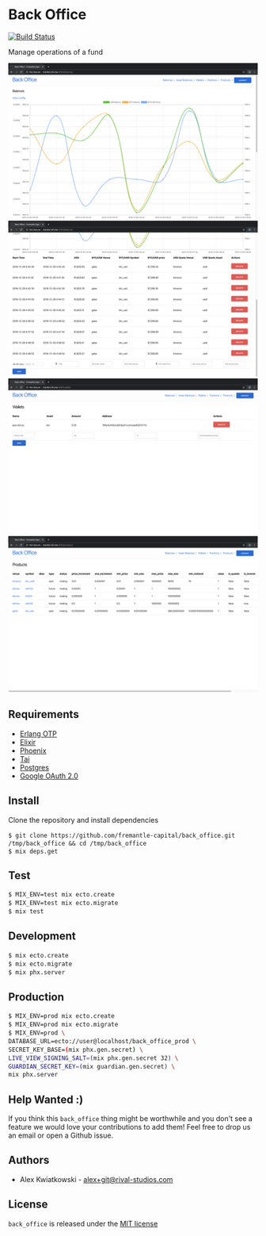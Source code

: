 # Back Office
[![Build Status](https://github.com/fremantle-capital/back_office/workflows/CI/badge.svg)](https://github.com/fremantle-capital/back_office/actions?query=workflow%3ACI)

Manage operations of a fund

![balances-chart](./docs/balances-chart.png)
![balances-form](./docs/balances-form.png)
![wallets](./docs/wallets.png)
![products](./docs/products.png)

## Requirements

- [Erlang OTP](https://www.erlang.org/)
- [Elixir](https://elixir-lang.org/)
- [Phoenix](https://www.phoenixframework.org/)
- [Tai](https://github.com/fremantle-capital/tai)
- [Postgres](https://www.postgresql.org/)
- [Google OAuth 2.0](https://developers.google.com/identity/protocols/OAuth2)

## Install

Clone the repository and install dependencies

```
$ git clone https://github.com/fremantle-capital/back_office.git /tmp/back_office && cd /tmp/back_office
$ mix deps.get
```

## Test

```bash
$ MIX_ENV=test mix ecto.create
$ MIX_ENV=test mix ecto.migrate
$ mix test
```

## Development

```bash
$ mix ecto.create
$ mix ecto.migrate
$ mix phx.server
```

## Production

```bash
$ MIX_ENV=prod mix ecto.create
$ MIX_ENV=prod mix ecto.migrate
$ MIX_ENV=prod \
DATABASE_URL=ecto://user@localhost/back_office_prod \
SECRET_KEY_BASE=(mix phx.gen.secret) \
LIVE_VIEW_SIGNING_SALT=(mix phx.gen.secret 32) \
GUARDIAN_SECRET_KEY=(mix guardian.gen.secret) \
mix phx.server
```

## Help Wanted :)

If you think this `back_office` thing might be worthwhile and you don't see a feature 
we would love your contributions to add them! Feel free to drop us an email or open 
a Github issue.

## Authors

* Alex Kwiatkowski - alex+git@rival-studios.com

## License

`back_office` is released under the [MIT license](./LICENSE.md)
